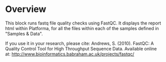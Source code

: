 # Overview

This block runs fastq file quality checks using FastQC. It displays the report html within Platforma, for all the files within each of the samples defined in "Samples & Data".

If you use it in your research, please cite: 
Andrews, S. (2010). FastQC:  A Quality Control Tool for High Throughput Sequence Data. Available online at: http://www.bioinformatics.babraham.ac.uk/projects/fastqc/

